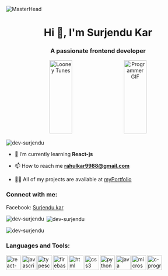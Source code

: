 ![MasterHead](https://mir-s3-cdn-cf.behance.net/project_modules/max_1200/79731568097599.5b50bca477735.jpg)

<h1 align="center">Hi 👋, I'm Surjendu Kar</h1>
<h3 align="center">A passionate frontend developer</h3>

<div align="center">
    <img width="35%" height="200px" src="https://media.giphy.com/media/RbDKaczqWovIugyJmW/giphy.gif" alt="Looney Tunes" />&nbsp;&nbsp;&nbsp;&nbsp;&nbsp;&nbsp;
    <img width="35%" height="200px" src="https://c.tenor.com/NOYF3f82b_gAAAAC/programmer.gif" alt="Programmer GIF">
</div>

<p align="left"> <img src="https://komarev.com/ghpvc/?username=dev-surjendu&label=Profile%20views&color=0e75b6&style=flat" alt="dev-surjendu" /> </p>

- 🌱 I’m currently learning **React-js**

- 📫 How to reach me **rahulkar9988@gmail.com**

- 👨‍💻 All of my projects are available at <a href="https://dev-surjendu.github.io/portfolio">myPortfolio</a>

<h3 align="left">Connect with me:</h3>
<p style="margin-top: 0;">Facebook: <a href="https://www.facebook.com/rk.kar.313">Surjendu kar</a></p>


<p><img align="left" src="https://github-readme-stats.vercel.app/api/top-langs?username=dev-surjendu&show_icons=true&locale=en&layout=compact" alt="dev-surjendu" /></p>

<p>&nbsp;<img align="center" src="https://github-readme-stats.vercel.app/api?username=dev-surjendu&show_icons=true&locale=en" alt="dev-surjendu" /></p>

<p><img align="center" src="https://github-readme-streak-stats.herokuapp.com/?user=dev-surjendu&" alt="dev-surjendu" /></p>

### Languages and Tools:

[<img align="left" src="https://img.icons8.com/color/48/000000/react-native.png" alt="react-native" width="40" height="40"/>](https://reactnative.dev/)
[<img align="left" src="https://img.icons8.com/color/48/000000/javascript.png" alt="javascript" width="40" height="40"/>](https://www.javascript.com/)
[<img align="left" src="https://img.icons8.com/color/48/000000/typescript.png" alt="typescript" width="40" height="40"/>](https://www.typescriptlang.org/)
[<img align="left" src="https://img.icons8.com/color/48/000000/firebase.png" alt="firebase" width="40" height="40"/>](https://firebase.google.com/)
[<img align="left" src="https://img.icons8.com/color/48/000000/html.png" alt="html" width="40" height="40"/>](https://icons8.com/icon/20909/html-5)
[<img align="left" src="https://img.icons8.com/color/48/000000/css3.png" alt="css3" width="40" height="40"/>](https://www.w3.org/Style/CSS/)
[<img align="left" src="https://img.icons8.com/color/48/000000/python.png" alt="python" width="40" height="40"/>](https://www.python.org/)
[<img align="left" src="https://img.icons8.com/color/48/000000/java-coffee-cup-logo.png" alt="java" width="40" height="40"/>](https://www.java.com/)
[<img align="left" src="https://img.icons8.com/color/48/000000/microsoft-access-2019.png" alt="microsoft-access" width="40" height="40"/>](https://www.microsoft.com/access)
[<img align="left" src="https://img.icons8.com/color/48/000000/c-programming.png" alt="c-programming" width="40" height="40"/>](https://www.cprogramming.com/)

